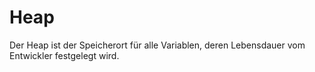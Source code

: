 # Heap

Der Heap ist der Speicherort für alle Variablen, deren Lebensdauer vom Entwickler festgelegt wird.
